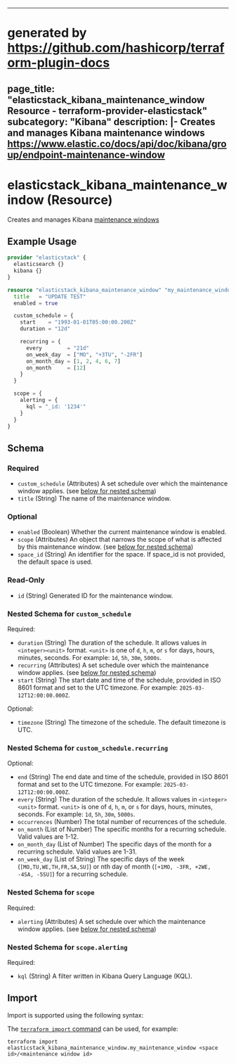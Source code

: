 
---
# generated by https://github.com/hashicorp/terraform-plugin-docs
page_title: "elasticstack_kibana_maintenance_window Resource - terraform-provider-elasticstack"
subcategory: "Kibana"
description: |-
  Creates and manages Kibana maintenance windows https://www.elastic.co/docs/api/doc/kibana/group/endpoint-maintenance-window
---

# elasticstack_kibana_maintenance_window (Resource)

Creates and manages Kibana [maintenance windows](https://www.elastic.co/docs/api/doc/kibana/group/endpoint-maintenance-window)

## Example Usage

```terraform
provider "elasticstack" {
  elasticsearch {}
  kibana {}
}

resource "elasticstack_kibana_maintenance_window" "my_maintenance_window" {
  title   = "UPDATE TEST"
  enabled = true

  custom_schedule = {
    start    = "1993-01-01T05:00:00.200Z"
    duration = "12d"

    recurring = {
      every        = "21d"
      on_week_day  = ["MO", "+3TU", "-2FR"]
      on_month_day = [1, 2, 4, 6, 7]
      on_month     = [12]
    }
  }

  scope = {
    alerting = {
      kql = "_id: '1234'"
    }
  }
}
```

<!-- schema generated by tfplugindocs -->
## Schema

### Required

- `custom_schedule` (Attributes) A set schedule over which the maintenance window applies. (see [below for nested schema](#nestedatt--custom_schedule))
- `title` (String) The name of the maintenance window.

### Optional

- `enabled` (Boolean) Whether the current maintenance window is enabled.
- `scope` (Attributes) An object that narrows the scope of what is affected by this maintenance window. (see [below for nested schema](#nestedatt--scope))
- `space_id` (String) An identifier for the space. If space_id is not provided, the default space is used.

### Read-Only

- `id` (String) Generated ID for the maintenance window.

<a id="nestedatt--custom_schedule"></a>
### Nested Schema for `custom_schedule`

Required:

- `duration` (String) The duration of the schedule. It allows values in `<integer><unit>` format. `<unit>` is one of `d`, `h`, `m`, or `s` for days, hours, minutes, seconds. For example: `1d`, `5h`, `30m`, `5000s`.
- `recurring` (Attributes) A set schedule over which the maintenance window applies. (see [below for nested schema](#nestedatt--custom_schedule--recurring))
- `start` (String) The start date and time of the schedule, provided in ISO 8601 format and set to the UTC timezone. For example: `2025-03-12T12:00:00.000Z`.

Optional:

- `timezone` (String) The timezone of the schedule. The default timezone is UTC.

<a id="nestedatt--custom_schedule--recurring"></a>
### Nested Schema for `custom_schedule.recurring`

Optional:

- `end` (String) The end date and time of the schedule, provided in ISO 8601 format and set to the UTC timezone. For example: `2025-03-12T12:00:00.000Z`.
- `every` (String) The duration of the schedule. It allows values in `<integer><unit>` format. `<unit>` is one of `d`, `h`, `m`, or `s` for days, hours, minutes, seconds. For example: `1d`, `5h`, `30m`, `5000s`.
- `occurrences` (Number) The total number of recurrences of the schedule.
- `on_month` (List of Number) The specific months for a recurring schedule. Valid values are 1-12.
- `on_month_day` (List of Number) The specific days of the month for a recurring schedule. Valid values are 1-31.
- `on_week_day` (List of String) The specific days of the week (`[MO,TU,WE,TH,FR,SA,SU]`) or nth day of month (`[+1MO, -3FR, +2WE, -4SA, -5SU]`) for a recurring schedule.



<a id="nestedatt--scope"></a>
### Nested Schema for `scope`

Required:

- `alerting` (Attributes) A set schedule over which the maintenance window applies. (see [below for nested schema](#nestedatt--scope--alerting))

<a id="nestedatt--scope--alerting"></a>
### Nested Schema for `scope.alerting`

Required:

- `kql` (String) A filter written in Kibana Query Language (KQL).

## Import

Import is supported using the following syntax:

The [`terraform import` command](https://developer.hashicorp.com/terraform/cli/commands/import) can be used, for example:

```shell
terraform import elasticstack_kibana_maintenance_window.my_maintenance_window <space id>/<maintenance window id>
```
